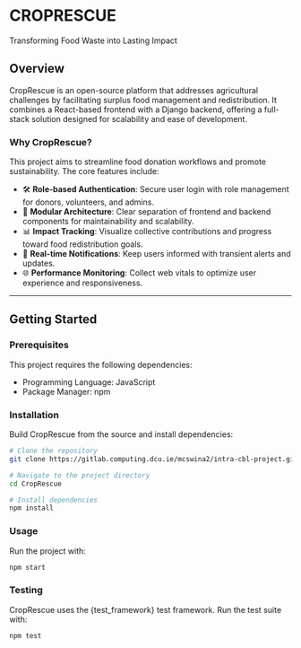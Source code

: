 # CROPRESCUE
Transforming Food Waste into Lasting Impact



## Overview
CropRescue is an open-source platform that addresses agricultural challenges by facilitating surplus food management and redistribution. It combines a React-based frontend with a Django backend, offering a full-stack solution designed for scalability and ease of development.

### Why CropRescue?
This project aims to streamline food donation workflows and promote sustainability. The core features include:

- 🛠 **Role-based Authentication**: Secure user login with role management for donors, volunteers, and admins.
- 🚀 **Modular Architecture**: Clear separation of frontend and backend components for maintainability and scalability.
- 📊 **Impact Tracking**: Visualize collective contributions and progress toward food redistribution goals.
- 🔔 **Real-time Notifications**: Keep users informed with transient alerts and updates.
- 🌐 **Performance Monitoring**: Collect web vitals to optimize user experience and responsiveness.

---

## Getting Started

### Prerequisites
This project requires the following dependencies:
- Programming Language: JavaScript
- Package Manager: npm

### Installation
Build CropRescue from the source and install dependencies:

```bash
# Clone the repository
git clone https://gitlab.computing.dcu.ie/mcswina2/intra-cbl-project.git)

# Navigate to the project directory
cd CropRescue

# Install dependencies
npm install
```

### Usage
Run the project with:

```bash
npm start
```

### Testing
CropRescue uses the {test_framework} test framework. Run the test suite with:

```bash
npm test
```
